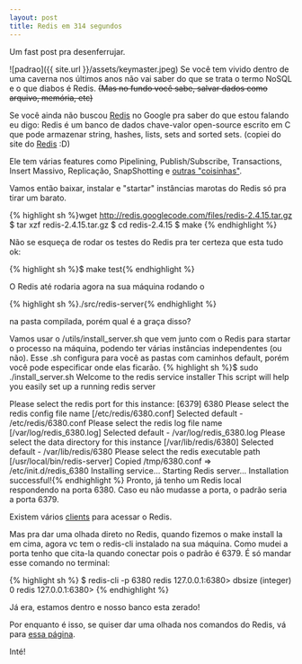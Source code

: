 ```yaml
---
layout: post
title: Redis em 314 segundos
---
```

Um fast post pra desenferrujar.

![padrao]({{ site.url }}/assets/keymaster.jpeg)
Se você tem vivido dentro de uma caverna nos últimos anos não vai saber do que se trata o termo NoSQL e o que diabos é Redis. <s>(Mas no fundo você sabe, salvar dados como arquivo, memória, etc)</s>

Se você ainda não buscou <a href="http://redis.io/" target="_blank">Redis</a> no Google pra saber do que estou falando eu digo: Redis é um banco de dados chave-valor open-source escrito em C que pode armazenar string, hashes, lists, sets and sorted sets. (copiei do site do <a href="http://redis.io/" target="_blank">Redis</a> :D)

Ele tem várias features como Pipelining, Publish/Subscribe, Transactions, Insert Massivo, Replicação, SnapShotting e <a href="http://redis.io/documentation" target="_blank">outras "coisinhas"</a>.

Vamos então baixar, instalar e "startar" instâncias marotas do Redis só pra tirar um barato.

{% highlight sh %}wget http://redis.googlecode.com/files/redis-2.4.15.tar.gz
$ tar xzf redis-2.4.15.tar.gz
$ cd redis-2.4.15
$ make
{% endhighlight %}

Não se esqueça de rodar os testes do Redis pra ter certeza que esta tudo ok:

{% highlight sh %}$ make test{% endhighlight %}

O Redis até rodaria agora na sua máquina rodando o

{% highlight sh %}./src/redis-server{% endhighlight %}

na pasta compilada, porém qual é a graça disso?

Vamos usar o /utils/install_server.sh que vem junto com o Redis para startar o processo na máquina, podendo ter várias instâncias independentes (ou não). Esse .sh configura para você as pastas com caminhos default, porém você pode especificar onde
elas ficarão.
{% highlight sh %}$ sudo ./install_server.sh 
Welcome to the redis service installer
This script will help you easily set up a running redis server

Please select the redis port for this instance: [6379] 6380
Please select the redis config file name [/etc/redis/6380.conf] 
Selected default - /etc/redis/6380.conf
Please select the redis log file name [/var/log/redis_6380.log] 
Selected default - /var/log/redis_6380.log
Please select the data directory for this instance [/var/lib/redis/6380] 
Selected default - /var/lib/redis/6380
Please select the redis executable path [/usr/local/bin/redis-server] 
Copied /tmp/6380.conf => /etc/init.d/redis_6380
Installing service...
Starting Redis server...
Installation successful!{% endhighlight %}
Pronto, já tenho um Redis local respondendo na porta 6380. Caso eu não mudasse a porta, o padrão seria a porta 6379.

Existem vários <a href="http://redis.io/clients" target="_blank">clients</a> para acessar o Redis.

Mas pra dar uma olhada direto no Redis, quando fizemos o make install la em cima, agora vc tem o redis-cli instalado na sua máquina. Como mudei a porta tenho que cita-la quando conectar pois o padrão é 6379. É só mandar esse comando no terminal:

{% highlight sh %}
$ redis-cli -p 6380
redis 127.0.0.1:6380> dbsize
(integer) 0
redis 127.0.0.1:6380>
{% endhighlight %}

Já era, estamos dentro e nosso banco esta zerado!

Por enquanto é isso, se quiser dar uma olhada nos comandos do Redis, vá para <a href="http://redis.io/commands" target="_blank">essa página</a>.

Inté!
